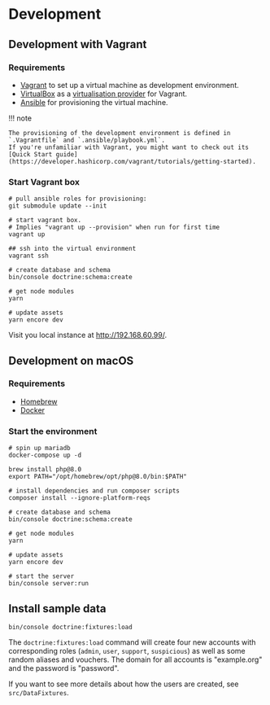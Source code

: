 # Development

## Development with Vagrant

### Requirements

- [Vagrant](https://vagrantup.com/) to set up a virtual machine as development environment.
- [VirtualBox](https://www.virtualbox.org/) as a [virtualisation provider](https://developer.hashicorp.com/vagrant/docs/providers/virtualbox) for Vagrant.
- [Ansible](https://www.ansible.com/) for provisioning the virtual machine.

!!! note

    The provisioning of the development environment is defined in `.Vagrantfile` and `.ansible/playbook.yml`.
    If you're unfamiliar with Vagrant, you might want to check out its [Quick Start guide](https://developer.hashicorp.com/vagrant/tutorials/getting-started).

### Start Vagrant box

````shell
# pull ansible roles for provisioning:
git submodule update --init

# start vagrant box.
# Implies "vagrant up --provision" when run for first time
vagrant up

## ssh into the virtual environment
vagrant ssh

# create database and schema
bin/console doctrine:schema:create

# get node modules
yarn

# update assets
yarn encore dev
````

Visit you local instance at http://192.168.60.99/.

## Development on macOS

### Requirements

- [Homebrew](https://brew.sh/index_de)
- [Docker](https://www.docker.com/)

### Start the environment

```shell
# spin up mariadb
docker-compose up -d

brew install php@8.0
export PATH="/opt/homebrew/opt/php@8.0/bin:$PATH"

# install dependencies and run composer scripts
composer install --ignore-platform-reqs

# create database and schema
bin/console doctrine:schema:create

# get node modules
yarn

# update assets
yarn encore dev

# start the server
bin/console server:run
```

## Install sample data

```shell
bin/console doctrine:fixtures:load
```

The `doctrine:fixtures:load` command will create four new accounts with
corresponding roles (`admin`, `user`, `support`, `suspicious`) as well
as some random aliases and vouchers. The domain for all accounts is
"example.org" and the password is "password".

If you want to see more details about how the users are created, see
`src/DataFixtures`.
